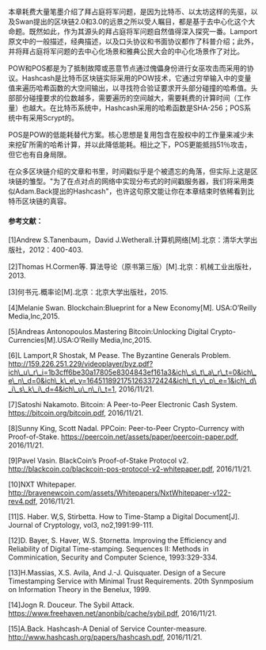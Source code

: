 本章耗费大量笔墨介绍了拜占庭将军问题，是因为比特币、以太坊这样的先驱，以及Swan提出的区块链2.0和3.0的远景之所以受人瞩目，都是基于去中心化这个大命题。既然如此，作为其源头的拜占庭将军问题自然值得深入探究一番。Lamport原文中的一般描述，经典描述，以及口头协议和书面协议都作了科普介绍；此外，并将拜占庭将军问题的去中心化场景和雅典公民大会的中心化场景作了对比。

POW和POS都是为了抵制故障或恶意节点通过傀儡身份进行女巫攻击而采用的协议。Hashcash是比特币区块链实际采用的POW技术，它通过穷举输入中的变量值来遍历哈希函数的大空间输出，以寻找符合验证要求开头部分碰撞的哈希值。头部部分碰撞要求的位数越多，需要遍历的空间越大，需要耗费的计算时间（工作量）也越大。在比特币系统中，Hashcash采用的哈希函数是SHA-256；POS系统中有采用Scrypt的。

POS是POW的低能耗替代方案。核心思想是复用包含在股权中的工作量来减少未来挖矿所需的哈希计算，并以此降低能耗。相比之下，POS更能抵挡51％攻击，但它也有自身局限。

在众多区块链介绍的文章和书里，时间戳似乎是个被遗忘的角落，但实际上这是区块链的雏型。"为了在点对点的网络中实现分布式的时间戳服务器，我们将采用类似Adam.Back提出的Hashcash"，也许这句原文能让你在本章结束时依稀看到比特币区块链的真容。

#### 参考文献：

\[1\]Andrew S.Tanenbaum，David J.Wetherall.计算机网络\[M\].北京：清华大学出版社，2012：400-403.

\[2\]Thomas H.Cormen等. 算法导论（原书第三版）\[M\].北京：机械工业出版社，2013.

\[3\]何书元.概率论\[M\].北京：北京大学出版社，2015.

\[4\]Melanie Swan. Blockchain:Blueprint for a New Economy\[M\]. USA:O’Reilly Media,Inc,2015.  

\[5\]Andreas Antonopoulos.Mastering Bitcoin:Unlocking Digital Crypto-Currencies\[M\].USA:O’Reilly Media,Inc,2015.  

\[6\]L Lamport,R Shostak, M Pease. The Byzantine Generals Problem. http://159.226.251.229/videoplayer/byz.pdf?ich\_u\_r\_i=1b3cff6be30a17805e8304843ef161a3&ich\_s\_t\_a\_r\_t=0&ich\_e\_n\_d=0&ich\_k\_e\_y=1645118921751263372424&ich\_t\_y\_p\_e=1&ich\_d\_i\_s\_k\_i\_d=4&ich\_u\_n\_i\_t=1, 2016/11/21. 

\[7\]Satoshi Nakamoto. Bitcoin: A Peer-to-Peer Electronic Cash System. https://bitcoin.org/bitcoin.pdf, 2016/11/21.

\[8\]Sunny King, Scott Nadal. PPCoin: Peer-to-Peer Crypto-Currency with Proof-of-Stake. https://peercoin.net/assets/paper/peercoin-paper.pdf, 2016/11/21. 

\[9\]Pavel Vasin. BlackCoin’s Proof-of-Stake Protocol v2. http://blackcoin.co/blackcoin-pos-protocol-v2-whitepaper.pdf, 2016/11/21. 

\[10\]NXT Whitepaper. http://bravenewcoin.com/assets/Whitepapers/NxtWhitepaper-v122-rev4.pdf, 2016/11/21. 

\[11\]S. Haber. W,S, Stirbetta. How to Time-Stamp a Digital Document\[J\]. Journal of Cryptology, vol3, no2,1991:99-111. 

\[12\]D. Bayer, S. Haver, W.S. Stornetta. Improving the Efficiency and Reliability of Digital Time-stamping. Sequences II: Methods in Comminication, Security and Computer Science, 1993:329-334. 

\[13\]H.Massias, X.S. Avila, And J.-J. Quisquater. Design of a Secure Timestamping Service with Minimal Trust Requirements. 20th Synmposium on Information Theory in the Benelux, 1999. 

\[14\]Jogn R. Douceur. The Sybil Attack. https://www.freehaven.net/anonbib/cache/sybil.pdf, 2016/11/21. 

\[15\]A.Back. Hashcash-A Denial of Service Counter-measure. http://www.hashcash.org/papers/hashcash.pdf, 2016/11/21.

